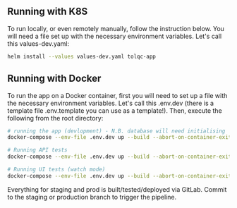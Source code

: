 <!--
SPDX-FileCopyrightText: 2022 Genome Research Ltd.

SPDX-License-Identifier: MIT
-->

## Running with K8S

To run locally, or even remotely manually, follow the instruction below. You will need a file set up with the necessary environment variables. Let's call this values-dev.yaml:
```bash
helm install --values values-dev.yaml tolqc-app

```

## Running with Docker

To run the app on a Docker container, first you will need to set up a file with the necessary environment variables. Let's call this .env.dev (there is a template file .env.template you can use as a template!). Then, execute the following from the root directory:

```bash
# running the app (devlopment) - N.B. database will need initialising
docker-compose --env-file .env.dev up --build --abort-on-container-exit tolqc-api tolqc-ui tolqc-db

# Running API tests
docker-compose --env-file .env.dev up --build --abort-on-container-exit tolqc-api-test

# Running UI tests (watch mode)
docker-compose --env-file .env.dev up --build --abort-on-container-exit tolqc-ui-test

```
Everything for staging and prod is built/tested/deployed via GitLab. Commit to the staging or production branch to trigger the pipeline.
